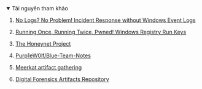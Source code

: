 <details open>
  <summary>Tài nguyên tham khảo</summary>

1. [No Logs? No Problem! Incident Response without Windows Event Logs](https://labs.jumpsec.com/no-logs-no-problem-incident-response-without-windows-event-logs/)

2. [Running Once, Running Twice, Pwned! Windows Registry Run Keys](https://labs.jumpsec.com/running-once-running-twice-pwned-windows-registry-run-keys/)

3. [The Honeynet Project](https://www.honeynet.org/challenges/)

4. [Purp1eW0lf/Blue-Team-Notes](https://github.com/Purp1eW0lf/Blue-Team-Notes)

5. [Meerkat artifact gathering](https://github.com/TonyPhipps/Meerkat)

6. [Digital Forensics Artifacts Repository](https://github.com/ForensicArtifacts/artifacts)
</details>
